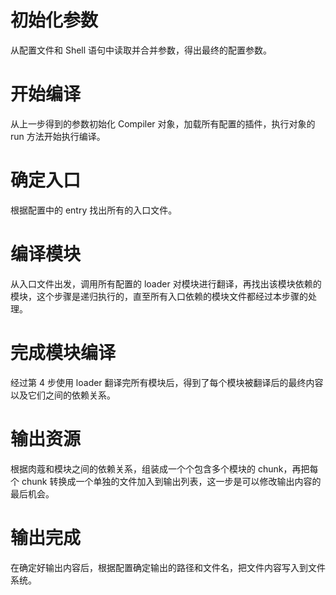 # 初始化参数

从配置文件和 Shell 语句中读取并合并参数，得出最终的配置参数。



# 开始编译

从上一步得到的参数初始化 Compiler 对象，加载所有配置的插件，执行对象的 run 方法开始执行编译。



# 确定入口

根据配置中的 entry 找出所有的入口文件。



# 编译模块

从入口文件出发，调用所有配置的 loader 对模块进行翻译，再找出该模块依赖的模块，这个步骤是递归执行的，直至所有入口依赖的模块文件都经过本步骤的处理。



# 完成模块编译

经过第 4 步使用 loader 翻译完所有模块后，得到了每个模块被翻译后的最终内容以及它们之间的依赖关系。



# 输出资源

根据肉蔻和模块之间的依赖关系，组装成一个个包含多个模块的 chunk，再把每个 chunk 转换成一个单独的文件加入到输出列表，这一步是可以修改输出内容的最后机会。



# 输出完成

在确定好输出内容后，根据配置确定输出的路径和文件名，把文件内容写入到文件系统。

